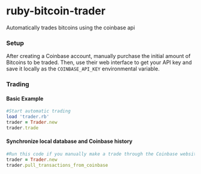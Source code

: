 ruby-bitcoin-trader
===================

Automatically trades bitcoins using the coinbase api

### Setup

After creating a Coinbase account, manually purchase the initial amount of Bitcoins to be traded.  Then, use their web interface to get your API key and save it locally as the `COINBASE_API_KEY` environmental variable.

### Trading
#### Basic Example
```ruby
#Start automatic trading
load 'trader.rb'
trader = Trader.new
trader.trade

```
#### Synchronize local database and Coinbase history
```ruby
#Run this code if you manually make a trade through the Coinbase website to update your local database
trader = Trader.new
trader.pull_transactions_from_coinbase
```
